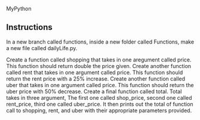 MyPython  
## Instructions

In a new branch called functions, inside a new folder called Functions, make a new file called dailyLife.py.

Create a function called shopping that takes in one aregument called price. This function should return double the price given.
Create another function called rent that takes in one argument called price. This function should return the rent price with a 25% increase.
Create another function called uber that takes in one argument called price. This function should return the uber price with 50% decrease.
Create a final function called total. Total takes in three argument, The first one called shop_price, second one called rent_price, third one called uber_price. It then prints out the total of function call to shopping, rent, and uber with their appropriate parameters provided.
